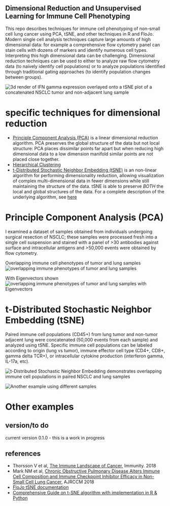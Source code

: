## Dimensional Reduction and Unsupervised Learning for Immune Cell Phenotyping
This repo describes techniques for immune cell phenotyping of non-small cell lung cancer using PCA, tSNE, and other techniques in R and FloJo. 
Modern single cell analysis techniques capture large amounts of high dimensional data: for example a comprehensive flow cytometry panel can stain cells with dozens of markers and identify numerous cell types. Interpreting this high dimensional data can be challenging. Dimensional reduction techniques can be used to either to analyze raw flow cytometry data (to naively identify cell populations) or to analyze populations identified through traditional gating approaches (to identify population changes between groups).

![3d render of IFN gamma expression overlayed onto a tSNE plot of a concatenated NSCLC tumor and non-adjacent lung sample](https://github.com/nickmmark/immune-phenotyping/blob/master/figures/IFNgamma_animated.gif)

# specific techniques for dimensional reduction
- [Principle Component Analysis (PCA)](https://en.wikipedia.org/wiki/Principal_component_analysis) is a linear dimensional reduction algorithm. PCA preserves the global structure of the data but not local structure: PCA places dissimilar points far apart but when reducing high dimensional data to a low dimension manifold similar points are not placed close together.
- [Hierarchical Clustering](https://en.wikipedia.org/wiki/Hierarchical_clustering)
- [t-Distributed Stochastic Neighbor Embedding (tSNE)](https://en.wikipedia.org/wiki/T-distributed_stochastic_neighbor_embedding) is an non-linear algorithm for performing dimensionality reduction, allowing visualization of complex multi-dimensional data in fewer dimensions while still maintaining the structure of the data. tSNE is able to preserve *BOTH* the local and global structures of the data.
For a complete description of the underlying algorithm, see [here](https://www.analyticsvidhya.com/blog/2017/01/t-sne-implementation-r-python/)

# Principle Component Analysis (PCA)
I examined a dataset of samples obtained from individuals undergoing surgical resection of NSCLC; these samples were processed fresh into a single cell suspension and stained with a panel of >30 antibodies against surface and intracellular antigens and >50,000 events were obtained by flow cytometry. 

Overlapping immune cell phenotypes of tumor and lung samples
![overlapping immune phenotypes of tumor and lung samples](https://github.com/nickmmark/immune-phenotyping/blob/master/figures/lung%20tumor.png)

With Eigenvectors shown
![overlapping immune phenotypes of tumor and lung samples with Eigenvectors](https://github.com/nickmmark/immune-phenotyping/blob/master/figures/lung%20tumor%20w%20eigenvectors.png)

# t-Distributed Stochastic Neighbor Embedding (tSNE)
Paired immune cell populations (CD45+) from lung tumor and non-tumor adjacent lung were concatenated (50,000 events from each sample) and analyzed using tSNE. Specific immune cell populations can be labeled according to origin (lung vs tumor), immune effector cell type (CD4+, CD8+, gamma delta TCR+), or intracellular cytokine production (interferon gamma, IL-17a, etc).

![t-Distributed Stochastic Neighbor Embedding demonstrates overlapping immune cell populations in paired NSCLC and lung samples](https://github.com/nickmmark/immune-phenotyping/blob/master/figures/27-Jul-2017-Layout.png)

![Another example using different samples](https://github.com/nickmmark/immune-phenotyping/blob/master/figures/27-Jul-2017-Layout.png)

# Other examples

## version/to do
current version 0.1.0 - this is a work in progress

## references
- Thorsson V et al, [The Immune Landscape of Cancer](https://www.ncbi.nlm.nih.gov/pubmed/29628290), Immunity. 2018
- Mark NM et al, [Chronic Obstructive Pulmonary Disease Alters Immune Cell Composition and Immune Checkpoint Inhibitor Efficacy in Non-Small Cell Lung Cancer](https://www.ncbi.nlm.nih.gov/pubmed/28934595), AJRCCM 2018
- [FloJo tSNE documentation](http://docs.flowjo.com/d2/advanced-features/dimensionality-reduction/tsne/)
- [Comprehensive Guide on t-SNE algorithm with implementation in R & Python](https://www.analyticsvidhya.com/blog/2017/01/t-sne-implementation-r-python/)
